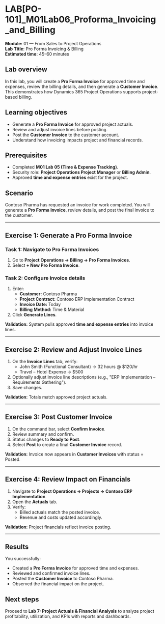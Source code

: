 # LAB[PO-101]_M01Lab06_Proforma_Invoicing_and_Billing

**Module:** 01 — From Sales to Project Operations  
**Lab Title:** Pro Forma Invoicing & Billing  
**Estimated time:** 45–60 minutes  

## Lab overview
In this lab, you will create a **Pro Forma Invoice** for approved time and expenses, review the billing details, and then generate a **Customer Invoice**. This demonstrates how Dynamics 365 Project Operations supports project-based billing.

## Learning objectives
- Generate a **Pro Forma Invoice** for approved project actuals.  
- Review and adjust invoice lines before posting.  
- Post the **Customer Invoice** to the customer account.  
- Understand how invoicing impacts project and financial records.  

## Prerequisites
- Completed **M01 Lab 05 (Time & Expense Tracking)**.  
- Security role: **Project Operations Project Manager** or **Billing Admin**.  
- Approved **time and expense entries** exist for the project.  

## Scenario
Contoso Pharma has requested an invoice for work completed. You will generate a **Pro Forma Invoice**, review details, and post the final invoice to the customer.

---

## Exercise 1: Generate a Pro Forma Invoice

### Task 1: Navigate to Pro Forma Invoices
1. Go to **Project Operations → Billing → Pro Forma Invoices**.  
2. Select **+ New Pro Forma Invoice**.  

### Task 2: Configure invoice details
1. Enter:  
   - **Customer:** Contoso Pharma  
   - **Project Contract:** Contoso ERP Implementation Contract  
   - **Invoice Date:** Today  
   - **Billing Method:** Time & Material  
2. Click **Generate Lines**.  

**Validation:** System pulls approved **time and expense entries** into invoice lines.  

---

## Exercise 2: Review and Adjust Invoice Lines

1. On the **Invoice Lines** tab, verify:  
   - John Smith (Functional Consultant) → 32 hours @ $120/hr  
   - Travel – Hotel Expense → $500  
2. Optionally adjust invoice line descriptions (e.g., "ERP Implementation – Requirements Gathering").  
3. Save changes.  

**Validation:** Totals match approved project actuals.  

---

## Exercise 3: Post Customer Invoice

1. On the command bar, select **Confirm Invoice**.  
2. Review summary and confirm.  
3. Status changes to **Ready to Post**.  
4. Select **Post** to create a final **Customer Invoice** record.  

**Validation:** Invoice now appears in **Customer Invoices** with status = Posted.  

---

## Exercise 4: Review Impact on Financials

1. Navigate to **Project Operations → Projects → Contoso ERP Implementation**.  
2. Open the **Actuals** tab.  
3. Verify:  
   - Billed actuals match the posted invoice.  
   - Revenue and costs updated accordingly.  

**Validation:** Project financials reflect invoice posting.  

---

## Results
You successfully:  
- Created a **Pro Forma Invoice** for approved time and expenses.  
- Reviewed and confirmed invoice lines.  
- Posted the **Customer Invoice** to Contoso Pharma.  
- Observed the financial impact on the project.  

## Next steps
Proceed to **Lab 7: Project Actuals & Financial Analysis** to analyze project profitability, utilization, and KPIs with reports and dashboards.
